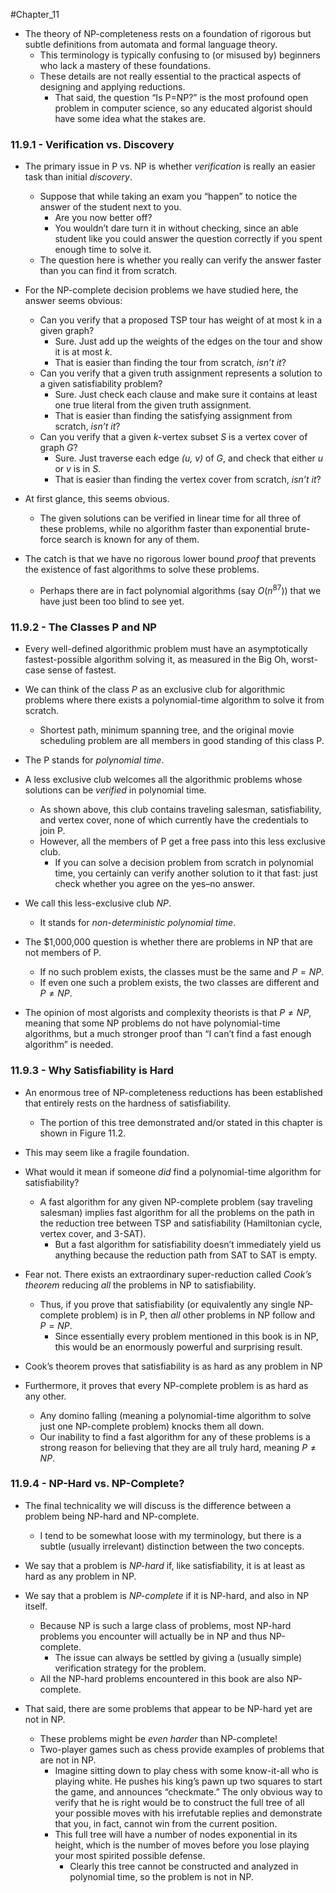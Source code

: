 #Chapter_11 
- The theory of NP-completeness rests on a foundation of rigorous but subtle definitions from automata and formal language theory.
	- This terminology is typically confusing to (or misused by) beginners who lack a mastery of these foundations.
	- These details are not really essential to the practical aspects of designing and applying reductions.
		- That said, the question “Is P=NP?” is the most profound open problem in computer science, so any educated algorist should have some idea what the stakes are.

### 11.9.1 - Verification vs. Discovery
- The primary issue in P vs. NP is whether *verification* is really an easier task than initial *discovery*.
	- Suppose that while taking an exam you “happen” to notice the answer of the student next to you.
		- Are you now better off?
		- You wouldn’t dare turn it in without checking, since an able student like you could answer the question correctly if you spent enough time to solve it.
	- The question here is whether you really can verify the answer faster than you can find it from scratch.

- For the NP-complete decision problems we have studied here, the answer seems obvious:
	- Can you verify that a proposed TSP tour has weight of at most k in a given graph?
		- Sure. Just add up the weights of the edges on the tour and show it is at most *k*.
		- That is easier than finding the tour from scratch, *isn’t it*?
	- Can you verify that a given truth assignment represents a solution to a given satisfiability problem?
		- Sure. Just check each clause and make sure it contains at least one true literal from the given truth assignment.
		- That is easier than finding the satisfying assignment from scratch, *isn’t it*?
	- Can you verify that a given *k*-vertex subset *S* is a vertex cover of graph *G*?
		- Sure. Just traverse each edge *(u, v)* of *G*, and check that either *u* or *v* is in *S*.
		- That is easier than finding the vertex cover from scratch, *isn’t it*?

- At first glance, this seems obvious.
	- The given solutions can be verified in linear time for all three of these problems, while no algorithm faster than exponential brute-force search is known for any of them.
- The catch is that we have no rigorous lower bound *proof* that prevents the existence of fast algorithms to solve these problems.
	- Perhaps there are in fact polynomial algorithms (say $O(n^{87})$) that we have just been too blind to see yet.

### 11.9.2 - The Classes P and NP
- Every well-defined algorithmic problem must have an asymptotically fastest-possible algorithm solving it, as measured in the Big Oh, worst-case sense of fastest.

- We can think of the class *P* as an exclusive club for algorithmic problems where there exists a polynomial-time algorithm to solve it from scratch.
	- Shortest path, minimum spanning tree, and the original movie scheduling problem are all members in good standing of this class P.
- The P stands for *polynomial time*.

- A less exclusive club welcomes all the algorithmic problems whose solutions can be *verified* in polynomial time.
	- As shown above, this club contains traveling salesman, satisfiability, and vertex cover, none of which currently have the credentials to join P.
	- However, all the members of P get a free pass into this less exclusive club.
		- If you can solve a decision problem from scratch in polynomial time, you certainly can verify another solution to it that fast: just check whether you agree on the yes–no answer.
- We call this less-exclusive club *NP*.
	- It stands for *non-deterministic polynomial time*.

- The $1,000,000 question is whether there are problems in NP that are not members of P.
	- If no such problem exists, the classes must be the same and $P = NP$.
	- If even one such a problem exists, the two classes are different and $P \neq NP$.
- The opinion of most algorists and complexity theorists is that $P \neq NP$, meaning that some NP problems do not have polynomial-time algorithms, but a much stronger proof than “I can’t find a fast enough algorithm” is needed.

### 11.9.3 - Why Satisfiability is Hard
- An enormous tree of NP-completeness reductions has been established that entirely rests on the hardness of satisfiability.
	- The portion of this tree demonstrated and/or stated in this chapter is shown in Figure 11.2.

- This may seem like a fragile foundation.
- What would it mean if someone *did* find a polynomial-time algorithm for satisfiability?
	- A fast algorithm for any given NP-complete problem (say traveling salesman) implies fast algorithm for all the problems on the path in the reduction tree between TSP and satisfiability (Hamiltonian cycle, vertex cover, and 3-SAT).
		- But a fast algorithm for satisfiability doesn’t immediately yield us anything because the reduction path from SAT to SAT is empty.

- Fear not. There exists an extraordinary super-reduction called *Cook’s theorem* reducing *all* the problems in NP to satisfiability.
	- Thus, if you prove that satisfiability (or equivalently any single NP-complete problem) is in P, then *all* other problems in NP follow and $P = NP$.
		- Since essentially every problem mentioned in this book is in NP, this would be an enormously powerful and surprising result.

- Cook’s theorem proves that satisfiability is as hard as any problem in NP
- Furthermore, it proves that every NP-complete problem is as hard as any other.
	- Any domino falling (meaning a polynomial-time algorithm to solve just one NP-complete problem) knocks them all down.
	- Our inability to find a fast algorithm for any of these problems is a strong reason for believing that they are all truly hard, meaning $P \neq NP$.

### 11.9.4 - NP-Hard vs. NP-Complete?
- The final technicality we will discuss is the difference between a problem being NP-hard and NP-complete.
	- I tend to be somewhat loose with my terminology, but there is a subtle (usually irrelevant) distinction between the two concepts.

- We say that a problem is *NP-hard* if, like satisfiability, it is at least as hard as any problem in NP.
- We say that a problem is *NP-complete* if it is NP-hard, and also in NP itself.
	- Because NP is such a large class of problems, most NP-hard problems you encounter will actually be in NP and thus NP-complete.
		- The issue can always be settled by giving a (usually simple) verification strategy for the problem.
	- All the NP-hard problems encountered in this book are also NP-complete.

- That said, there are some problems that appear to be NP-hard yet are not in NP.
	- These problems might be *even harder* than NP-complete!
	- Two-player games such as chess provide examples of problems that are not in NP.
		- Imagine sitting down to play chess with some know-it-all who is playing white. He pushes his king’s pawn up two squares to start the game, and announces “checkmate.” The only obvious way to verify that he is right would be to construct the full tree of all your possible moves with his irrefutable replies and demonstrate that you, in fact, cannot win from the current position.
		- This full tree will have a number of nodes exponential in its height, which is the number of moves before you lose playing your most spirited possible defense.
			- Clearly this tree cannot be constructed and analyzed in polynomial time, so the problem is not in NP.